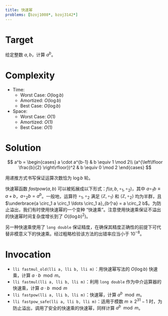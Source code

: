 ```yaml
---
title: 快速幂
problems: [bzoj1008*, bzoj3142*]
---
```


# Target

给定整数 $a, b$，计算 $a^b$。

# Complexity

* Time:
  * Worst Case: $O(\log b)$
  * Amortized: $O(\log b)$
  * Best Case: $O(\log b)$
* Space:
  * Worst Case: $O(1)$
  * Amortized: $O(1)$
  * Best Case: $O(1)$

# Solution

$$
a^b = \begin{cases}
a \cdot a^{b-1} & b \equiv 1 \mod 2\\
(a^{\left\lfloor \frac{b}{2} \right\rfloor})^2 & b \equiv 0 \mod 2
\end{cases}
$$

用递推方式书写保证运算次数恰为 $\log b$ 轮。

快速幂函数 $fastpow(a, b)$ 可以被拓展成以下形式：$f(a, b, \circ_1, \circ_2)$，其中 $a \circ_1 b \equiv a + b$，$a \circ_2 b = a^b$。一般地，运算符 $\circ_1, \circ_2$ 满足 $\langle \mathbb{Z}, \circ_1\rangle$ 和 $\langle \mathbb{Z}, \circ_2\rangle$ 均为半群，且 $\underbrace{a \circ_1 a \circ_1 \ldots \circ_1 a}_{b个a} = a \circ_2 b$。为防止溢出，我们有时使用快速幂的一个变种 “快速乘”。注意使用快速乘保证不溢出的快速幂时间复杂度增长到了 $O((\log b)^2)$。

另一种快速乘使用了 `long double` 保证精度，在确保其精度正确性的前提下可代替非模意义下的快速乘。经过粗略检验该方法的出错率应当小于 $10^{-8}$。

# Invocation

* `lli fastmul_old(lli a, lli b, lli m)`：用快速幂写法的 $O(\log b)$ 快速乘，计算 $a \cdot b \mod m$。
* `lli fastmul(lli a, lli b, lli m)`：利用 `long double` 作为中介运算器的快速乘，计算 $a \cdot b \mod m$
* `lli fastpow(lli a, lli b, lli m)`：快速幂，计算 $a^b \mod m$。
* `lli fastpow_safe(lli a, lli b, lli m)`：适用于模数 $m \geq 2^{31}-1$ 时，为防止溢出，调用了安全的快速乘的快速幂，同样计算 $a^b \mod m$。

